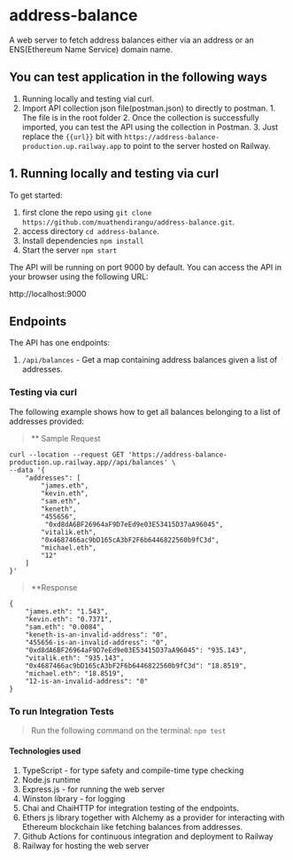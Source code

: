 # address-balance
A web server to fetch address balances either via an address or an ENS(Ethereum Name Service) domain name.

## You can test application in the following ways
   1. Running locally and testing vial curl.
   2. Import API collection json file(postman.json) to directly to postman.
            1. The file is in the root folder
            2. Once the collection is successfully imported, you can test the API using the collection in Postman.
            3. Just replace the `{{url}}` bit with `https://address-balance-production.up.railway.app` to point to the server hosted on Railway.




## 1. Running locally and testing via curl

To get started:

1. first clone the repo using `git clone https://github.com/muathendirangu/address-balance.git`.
2. access directory `cd address-balance`.
3. Install dependencies `npm install`
4. Start the server `npm start`

The API will be running on port 9000 by default. You can access the API in your browser using the following URL:

http://localhost:9000

## Endpoints

The API has one endpoints:

1. `/api/balances` - Get a map containing address balances given a list of addresses.


### Testing via curl

The following example shows how to get all balances belonging to a list of addresses provided:

> ** Sample Request

```
curl --location --request GET 'https://address-balance-production.up.railway.app//api/balances' \
--data '{
    "addresses": [
        "james.eth",
        "kevin.eth",
        "sam.eth",
        "keneth",
        "455656",
         "0xd8dA6BF26964aF9D7eEd9e03E53415D37aA96045",
        "vitalik.eth",
        "0x4687466ac9bD165cA3bF2F6b6446822560b9fC3d",
        "michael.eth",
        "12"
    ]
}'

```
> **Response

```
{
    "james.eth": "1.543",
    "kevin.eth": "0.7371",
    "sam.eth": "0.0084",
    "keneth-is-an-invalid-address": "0",
    "455656-is-an-invalid-address": "0",
    "0xd8dA6BF26964aF9D7eEd9e03E53415D37aA96045": "935.143",
    "vitalik.eth": "935.143",
    "0x4687466ac9bD165cA3bF2F6b6446822560b9fC3d": "18.8519",
    "michael.eth": "18.8519",
    "12-is-an-invalid-address": "0"
}
```

### To run Integration Tests

> Run the following command on the terminal: `npm test`

#### Technologies used
 1. TypeScript - for type safety and compile-time type checking
 1. Node.js runtime
 2. Express.js - for running the web server
 3. Winston library - for logging
 4. Chai and ChaiHTTP for integration testing of the endpoints.
 5. Ethers js library together with Alchemy as a provider for interacting with Ethereum blockchain like fetching balances from addresses.
 6. Github Actions for continuous integration and deployment to Railway
 7. Railway for hosting the web server

